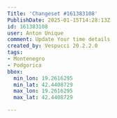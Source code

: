 ```yaml
---
Title: 'Changeset #161383108'
PublishDate: 2025-01-15T14:28:13Z
id: 161383108
user: Anton Unique
comment: Update Your time details
created_by: Vespucci 20.2.2.0
tags:
- Montenegro
- Podgorica
bbox:
  min_lon: 19.2616295
  min_lat: 42.4408729
  max_lon: 19.2616295
  max_lat: 42.4408729

---
```

